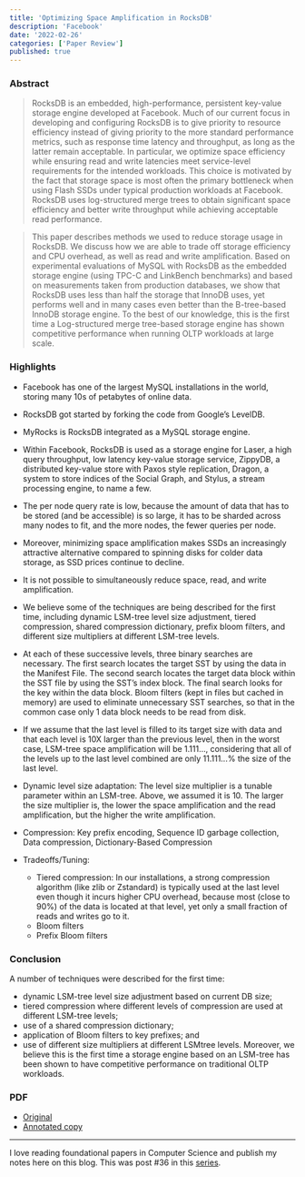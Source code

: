 ```yaml
---
title: 'Optimizing Space Amplification in RocksDB'
description: 'Facebook'
date: '2022-02-26'
categories: ['Paper Review']
published: true
---
```


### Abstract

> RocksDB is an embedded, high-performance, persistent key-value storage engine developed at Facebook. Much of our current focus in developing and configuring RocksDB is to give priority to resource efficiency instead of giving priority to the more standard performance metrics, such as response time latency and throughput, as long as the latter remain acceptable. In particular, we optimize space efficiency while ensuring read and write latencies meet service-level requirements for the intended workloads. This choice is motivated by the fact that storage space is most often the primary bottleneck when using Flash SSDs under typical production workloads at Facebook. RocksDB uses log-structured merge trees to obtain significant space efficiency and better write throughput while achieving acceptable read performance.

> This paper describes methods we used to reduce storage usage in RocksDB. We discuss how we are able to trade off storage efficiency and CPU overhead, as well as read and write amplification. Based on experimental evaluations of MySQL with RocksDB as the embedded storage engine (using TPC-C and LinkBench benchmarks) and based on measurements taken from production databases, we show that RocksDB uses less than half the storage that InnoDB uses, yet performs well and in many cases even better than the B-tree-based InnoDB storage engine. To the best of our knowledge, this is the first time a Log-structured merge tree-based storage engine has shown competitive performance when running OLTP workloads at large scale.

### Highlights

- Facebook has one of the largest MySQL installations in the world, storing many 10s of petabytes of online data.

- RocksDB got started by forking the code from Google’s LevelDB.

- MyRocks is RocksDB integrated as a MySQL storage engine.

- Within Facebook, RocksDB is used as a storage engine for Laser, a high query throughput, low latency key-value storage service, ZippyDB, a distributed key-value store with Paxos style replication, Dragon, a system to store indices of the Social Graph, and Stylus, a stream processing engine, to name a few.

- The per node query rate is low, because the amount of data that has to be stored (and be accessible) is so large, it has to be sharded across many nodes to fit, and the more nodes, the fewer queries per node.

- Moreover, minimizing space amplification makes SSDs an increasingly attractive alternative compared to spinning disks for colder data storage, as SSD prices continue to decline.

- It is not possible to simultaneously reduce space, read, and write amplification.

- We believe some of the techniques are being described for the first time, including dynamic LSM-tree level size adjustment, tiered compression, shared compression dictionary, prefix bloom filters, and different size multipliers at different LSM-tree levels.

- At each of these successive levels, three binary searches are necessary. The first search locates the target SST by using the data in the Manifest File. The second search locates the target data block within the SST file by using the SST’s index block. The final search looks for the key within the data block. Bloom filters (kept in files but cached in memory) are used to eliminate unnecessary SST searches, so that in the common case only 1 data block needs to be read from disk.

- If we assume that the last level is filled to its target size with data and that each level is 10X larger than the previous level, then in the worst case, LSM-tree space amplification will be 1.111..., considering that all of the levels up to the last level combined are only 11.111...% the size of the last level.

- Dynamic level size adaptation: The level size multiplier is a tunable parameter within an LSM-tree. Above, we assumed it is 10. The larger the size multiplier is, the lower the space amplification and the read amplification, but the higher the write amplification.

- Compression: Key prefix encoding, Sequence ID garbage collection, Data compression, Dictionary-Based Compression

- Tradeoffs/Tuning:
    - Tiered compression: In our installations, a strong compression algorithm (like zlib or Zstandard) is typically used at the last level even though it incurs higher CPU overhead, because most (close to 90%) of the data is located at that level, yet only a small fraction of reads and writes go to it.
    - Bloom filters
    - Prefix Bloom filters 

### Conclusion

A number of techniques were described for the first time:
- dynamic LSM-tree level size adjustment based on current DB size;
- tiered compression where different levels of compression are used at different LSM-tree levels;
- use of a shared compression dictionary;
- application of Bloom filters to key prefixes; and
- use of different size multipliers at different LSMtree levels. Moreover, we believe this is the first time a storage engine based on an LSM-tree has been shown to have competitive performance on traditional OLTP workloads.


### PDF

* [Original](http://cidrdb.org/cidr2017/papers/p82-dong-cidr17.pdf)
* [Annotated copy](./rocksdb-annotated.pdf)

---
I love reading foundational papers in Computer Science and publish my notes here on this blog. This was post #36 in this [series](https://anantjain.dev/#paper-reviews).